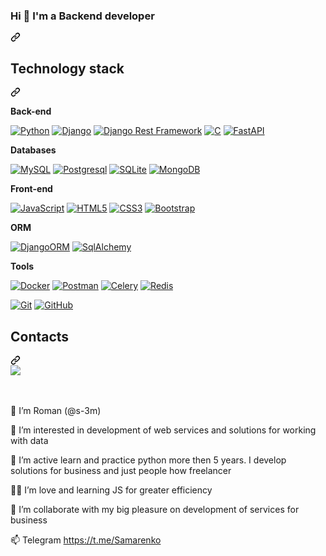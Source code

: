 <article class="markdown-body entry-content container-lg f5" itemprop="text"><div class="markdown-heading" dir="auto"><h3 class="heading-element" dir="auto">Hi 👋 I'm a Backend developer</h3><a id="user-content-hi--im-a-backend-developer" class="anchor" aria-label="Permalink: Hi 👋 I'm a Backend developer" href="#hi--im-a-backend-developer"><svg class="octicon octicon-link" viewBox="0 0 16 16" version="1.1" width="16" height="16" aria-hidden="true"><path d="m7.775 3.275 1.25-1.25a3.5 3.5 0 1 1 4.95 4.95l-2.5 2.5a3.5 3.5 0 0 1-4.95 0 .751.751 0 0 1 .018-1.042.751.751 0 0 1 1.042-.018 1.998 1.998 0 0 0 2.83 0l2.5-2.5a2.002 2.002 0 0 0-2.83-2.83l-1.25 1.25a.751.751 0 0 1-1.042-.018.751.751 0 0 1-.018-1.042Zm-4.69 9.64a1.998 1.998 0 0 0 2.83 0l1.25-1.25a.751.751 0 0 1 1.042.018.751.751 0 0 1 .018 1.042l-1.25 1.25a3.5 3.5 0 1 1-4.95-4.95l2.5-2.5a3.5 3.5 0 0 1 4.95 0 .751.751 0 0 1-.018 1.042.751.751 0 0 1-1.042.018 1.998 1.998 0 0 0-2.83 0l-2.5 2.5a1.998 1.998 0 0 0 0 2.83Z"></path></svg></a></div>
<div class="markdown-heading" dir="auto"><h2 class="heading-element" dir="auto">Technology stack</h2><a id="user-content-technology-stack" class="anchor" aria-label="Permalink: Technology stack" href="#technology-stack"><svg class="octicon octicon-link" viewBox="0 0 16 16" version="1.1" width="16" height="16" aria-hidden="true"><path d="m7.775 3.275 1.25-1.25a3.5 3.5 0 1 1 4.95 4.95l-2.5 2.5a3.5 3.5 0 0 1-4.95 0 .751.751 0 0 1 .018-1.042.751.751 0 0 1 1.042-.018 1.998 1.998 0 0 0 2.83 0l2.5-2.5a2.002 2.002 0 0 0-2.83-2.83l-1.25 1.25a.751.751 0 0 1-1.042-.018.751.751 0 0 1-.018-1.042Zm-4.69 9.64a1.998 1.998 0 0 0 2.83 0l1.25-1.25a.751.751 0 0 1 1.042.018.751.751 0 0 1 .018 1.042l-1.25 1.25a3.5 3.5 0 1 1-4.95-4.95l2.5-2.5a3.5 3.5 0 0 1 4.95 0 .751.751 0 0 1-.018 1.042.751.751 0 0 1-1.042.018 1.998 1.998 0 0 0-2.83 0l-2.5 2.5a1.998 1.998 0 0 0 0 2.83Z"></path></svg></a></div>
<p dir="auto"><strong>Back-end</strong></p>
<p dir="auto"><a target="_blank" rel="noopener noreferrer nofollow" href="https://camo.githubusercontent.com/89e8b2eeeb9c2652c1dc087a9f72b514d8a50efd787ffced15c6af9c2c718c14/68747470733a2f2f696d672e736869656c64732e696f2f62616467652f2d507974686f6e2d626c61636b3f7374796c653d666c61742d737175617265266c6f676f3d507974686f6e"><img src="https://camo.githubusercontent.com/89e8b2eeeb9c2652c1dc087a9f72b514d8a50efd787ffced15c6af9c2c718c14/68747470733a2f2f696d672e736869656c64732e696f2f62616467652f2d507974686f6e2d626c61636b3f7374796c653d666c61742d737175617265266c6f676f3d507974686f6e" alt="Python" data-canonical-src="https://img.shields.io/badge/-Python-black?style=flat-square&amp;logo=Python" style="max-width: 100%;"></a>
<a target="_blank" rel="noopener noreferrer nofollow" href="https://camo.githubusercontent.com/401007221e2842aee2ed16a8a53f750c5123038632fda3822bda944140c59ce5/68747470733a2f2f696d672e736869656c64732e696f2f62616467652f2d446a616e676f2d3061616434383f7374796c653d666c61742d737175617265266c6f676f3d446a616e676f"><img src="https://camo.githubusercontent.com/401007221e2842aee2ed16a8a53f750c5123038632fda3822bda944140c59ce5/68747470733a2f2f696d672e736869656c64732e696f2f62616467652f2d446a616e676f2d3061616434383f7374796c653d666c61742d737175617265266c6f676f3d446a616e676f" alt="Django" data-canonical-src="https://img.shields.io/badge/-Django-0aad48?style=flat-square&amp;logo=Django" style="max-width: 100%;"></a>
<a target="_blank" rel="noopener noreferrer nofollow" href="https://camo.githubusercontent.com/650f1f61e0451b45e5f84b5a1bbb709ca71a27ccad81ea6dac7010bfb1ddce95/68747470733a2f2f696d672e736869656c64732e696f2f62616467652f4452462d7265643f7374796c653d666c61742d737175617265266c6f676f3d446a616e676f"><img src="https://camo.githubusercontent.com/650f1f61e0451b45e5f84b5a1bbb709ca71a27ccad81ea6dac7010bfb1ddce95/68747470733a2f2f696d672e736869656c64732e696f2f62616467652f4452462d7265643f7374796c653d666c61742d737175617265266c6f676f3d446a616e676f" alt="Django Rest Framework" data-canonical-src="https://img.shields.io/badge/DRF-red?style=flat-square&amp;logo=Django" style="max-width: 100%;"></a>
<a target="_blank" rel="noopener noreferrer nofollow" href="https://camo.githubusercontent.com/8dcad6cf0950b34e431ae87cda5a7e00faf33e0096e574055a6936fc028add63/68747470733a2f2f696d672e736869656c64732e696f2f62616467652f2d432d626c75653f7374796c653d666c61742d737175617265266c6f676f3d43"><img src="https://camo.githubusercontent.com/8dcad6cf0950b34e431ae87cda5a7e00faf33e0096e574055a6936fc028add63/68747470733a2f2f696d672e736869656c64732e696f2f62616467652f2d432d626c75653f7374796c653d666c61742d737175617265266c6f676f3d43" alt="C" data-canonical-src="https://img.shields.io/badge/-C-blue?style=flat-square&amp;logo=C" style="max-width: 100%;"></a>
<a target="_blank" rel="noopener noreferrer nofollow" href="https://camo.githubusercontent.com/3a2416d90bbda97dd856fa2bcce45b84595471c043c40b6381cfbefe1499a9a5/68747470733a2f2f696d672e736869656c64732e696f2f62616467652f2d466173744150492d2532333030433742373f7374796c653d666c61742d737175617265266c6f676f3d46617374415049"><img src="https://camo.githubusercontent.com/3a2416d90bbda97dd856fa2bcce45b84595471c043c40b6381cfbefe1499a9a5/68747470733a2f2f696d672e736869656c64732e696f2f62616467652f2d466173744150492d2532333030433742373f7374796c653d666c61742d737175617265266c6f676f3d46617374415049" alt="FastAPI" data-canonical-src="https://img.shields.io/badge/-FastAPI-%2300C7B7?style=flat-square&amp;logo=FastAPI" style="max-width: 100%;"></a></p>
<p dir="auto"><strong>Databases</strong></p>
<p dir="auto"><a target="_blank" rel="noopener noreferrer nofollow" href="https://camo.githubusercontent.com/062b75b593d245749fd8481ad1ea56ed00fea9c54f941b75242e9d3f0f818e51/68747470733a2f2f696d672e736869656c64732e696f2f62616467652f2d4d7953514c2d617a7572653f7374796c653d666c61742d737175617265266c6f676f3d4d7953514c"><img src="https://camo.githubusercontent.com/062b75b593d245749fd8481ad1ea56ed00fea9c54f941b75242e9d3f0f818e51/68747470733a2f2f696d672e736869656c64732e696f2f62616467652f2d4d7953514c2d617a7572653f7374796c653d666c61742d737175617265266c6f676f3d4d7953514c" alt="MySQL" data-canonical-src="https://img.shields.io/badge/-MySQL-azure?style=flat-square&amp;logo=MySQL" style="max-width: 100%;"></a>
<a target="_blank" rel="noopener noreferrer nofollow" href="https://camo.githubusercontent.com/91f8e3d6f6c34d5e175625cc0c337cd6879c958087d43d414b09e4e3ac4134ff/68747470733a2f2f696d672e736869656c64732e696f2f62616467652f2d506f737467726573716c2d2532333263336535303f7374796c653d666c61742d737175617265266c6f676f3d506f737467726573716c"><img src="https://camo.githubusercontent.com/91f8e3d6f6c34d5e175625cc0c337cd6879c958087d43d414b09e4e3ac4134ff/68747470733a2f2f696d672e736869656c64732e696f2f62616467652f2d506f737467726573716c2d2532333263336535303f7374796c653d666c61742d737175617265266c6f676f3d506f737467726573716c" alt="Postgresql" data-canonical-src="https://img.shields.io/badge/-Postgresql-%232c3e50?style=flat-square&amp;logo=Postgresql" style="max-width: 100%;"></a>
<a target="_blank" rel="noopener noreferrer nofollow" href="https://camo.githubusercontent.com/14cb413ddd3055057090d5f8bf036475ab22818388d4d77eb3756bd2827b9644/68747470733a2f2f696d672e736869656c64732e696f2f62616467652f2d53514c6974652d6c696768746379616e3f7374796c653d666c61742d737175617265266c6f676f3d53514c697465266c6f676f436f6c6f723d626c61636b"><img src="https://camo.githubusercontent.com/14cb413ddd3055057090d5f8bf036475ab22818388d4d77eb3756bd2827b9644/68747470733a2f2f696d672e736869656c64732e696f2f62616467652f2d53514c6974652d6c696768746379616e3f7374796c653d666c61742d737175617265266c6f676f3d53514c697465266c6f676f436f6c6f723d626c61636b" alt="SQLite" data-canonical-src="https://img.shields.io/badge/-SQLite-lightcyan?style=flat-square&amp;logo=SQLite&amp;logoColor=black" style="max-width: 100%;"></a>
<a target="_blank" rel="noopener noreferrer nofollow" href="https://camo.githubusercontent.com/e52bfbcbf3fc41e11a93f3d12c7b3b81d1f4ed2d44de27d703733b2bed041c9d/68747470733a2f2f696d672e736869656c64732e696f2f62616467652f2d4d6f6e676f44422d626c75653f7374796c653d666c61742d737175617265266c6f676f3d4d6f6e676f4442"><img src="https://camo.githubusercontent.com/e52bfbcbf3fc41e11a93f3d12c7b3b81d1f4ed2d44de27d703733b2bed041c9d/68747470733a2f2f696d672e736869656c64732e696f2f62616467652f2d4d6f6e676f44422d626c75653f7374796c653d666c61742d737175617265266c6f676f3d4d6f6e676f4442" alt="MongoDB" data-canonical-src="https://img.shields.io/badge/-MongoDB-blue?style=flat-square&amp;logo=MongoDB" style="max-width: 100%;"></a></p>
<p dir="auto"><strong>Front-end</strong></p>
<p dir="auto"><a target="_blank" rel="noopener noreferrer nofollow" href="https://camo.githubusercontent.com/8b9d11292db821387d2bd7c906565f575fd483d3a216c879e71a6b3f25db001b/68747470733a2f2f696d672e736869656c64732e696f2f62616467652f2d4a6176615363726970742d2532334637444631433f7374796c653d666c61742d737175617265266c6f676f3d6a617661736372697074266c6f676f436f6c6f723d303030303030266c6162656c436f6c6f723d25323346374446314326636f6c6f723d253233464643453541"><img src="https://camo.githubusercontent.com/8b9d11292db821387d2bd7c906565f575fd483d3a216c879e71a6b3f25db001b/68747470733a2f2f696d672e736869656c64732e696f2f62616467652f2d4a6176615363726970742d2532334637444631433f7374796c653d666c61742d737175617265266c6f676f3d6a617661736372697074266c6f676f436f6c6f723d303030303030266c6162656c436f6c6f723d25323346374446314326636f6c6f723d253233464643453541" alt="JavaScript" data-canonical-src="https://img.shields.io/badge/-JavaScript-%23F7DF1C?style=flat-square&amp;logo=javascript&amp;logoColor=000000&amp;labelColor=%23F7DF1C&amp;color=%23FFCE5A" style="max-width: 100%;"></a>
<a target="_blank" rel="noopener noreferrer nofollow" href="https://camo.githubusercontent.com/8e19f4b3092aafb4b873b0df8ce4beb898a0b267630961a392b2134affe0edef/68747470733a2f2f696d672e736869656c64732e696f2f62616467652f2d48544d4c352d2532334534344432373f7374796c653d666c61742d737175617265266c6f676f3d68746d6c35266c6f676f436f6c6f723d666666666666"><img src="https://camo.githubusercontent.com/8e19f4b3092aafb4b873b0df8ce4beb898a0b267630961a392b2134affe0edef/68747470733a2f2f696d672e736869656c64732e696f2f62616467652f2d48544d4c352d2532334534344432373f7374796c653d666c61742d737175617265266c6f676f3d68746d6c35266c6f676f436f6c6f723d666666666666" alt="HTML5" data-canonical-src="https://img.shields.io/badge/-HTML5-%23E44D27?style=flat-square&amp;logo=html5&amp;logoColor=ffffff" style="max-width: 100%;"></a>
<a target="_blank" rel="noopener noreferrer nofollow" href="https://camo.githubusercontent.com/8cdedc6c3d0c6fade754f8114316c1bcb2361e1011a505309324f5ae4e703a7e/68747470733a2f2f696d672e736869656c64732e696f2f62616467652f2d435353332d2532333135373242363f7374796c653d666c61742d737175617265266c6f676f3d63737333"><img src="https://camo.githubusercontent.com/8cdedc6c3d0c6fade754f8114316c1bcb2361e1011a505309324f5ae4e703a7e/68747470733a2f2f696d672e736869656c64732e696f2f62616467652f2d435353332d2532333135373242363f7374796c653d666c61742d737175617265266c6f676f3d63737333" alt="CSS3" data-canonical-src="https://img.shields.io/badge/-CSS3-%231572B6?style=flat-square&amp;logo=css3" style="max-width: 100%;"></a>
<a target="_blank" rel="noopener noreferrer nofollow" href="https://camo.githubusercontent.com/c1166d05fe723d46e57b7b4db04622688b7ec580a8b55b36e3c9a9b0e3e5b3cb/68747470733a2f2f696d672e736869656c64732e696f2f62616467652f2d426f6f7473747261702d73696c7665723f7374796c653d666c61742d737175617265266c6f676f3d426f6f747374726170"><img src="https://camo.githubusercontent.com/c1166d05fe723d46e57b7b4db04622688b7ec580a8b55b36e3c9a9b0e3e5b3cb/68747470733a2f2f696d672e736869656c64732e696f2f62616467652f2d426f6f7473747261702d73696c7665723f7374796c653d666c61742d737175617265266c6f676f3d426f6f747374726170" alt="Bootstrap" data-canonical-src="https://img.shields.io/badge/-Bootstrap-silver?style=flat-square&amp;logo=Bootstrap" style="max-width: 100%;"></a></p>
<p dir="auto"><strong>ORM</strong></p>
<p dir="auto"><a target="_blank" rel="noopener noreferrer nofollow" href="https://camo.githubusercontent.com/644cef81756ff1ec70dc3b724c44171f0ab7bde98302d2fd80f977f2b933d579/68747470733a2f2f696d672e736869656c64732e696f2f62616467652f2d446a616e676f4f524d2d3061616434383f7374796c653d666c61742d737175617265266c6f676f3d446a616e676f"><img src="https://camo.githubusercontent.com/644cef81756ff1ec70dc3b724c44171f0ab7bde98302d2fd80f977f2b933d579/68747470733a2f2f696d672e736869656c64732e696f2f62616467652f2d446a616e676f4f524d2d3061616434383f7374796c653d666c61742d737175617265266c6f676f3d446a616e676f" alt="DjangoORM" data-canonical-src="https://img.shields.io/badge/-DjangoORM-0aad48?style=flat-square&amp;logo=Django" style="max-width: 100%;"></a>
<a target="_blank" rel="noopener noreferrer nofollow" href="https://camo.githubusercontent.com/d11fbc98121a278cb69a160338d152f360c24ed6135af2684feaf6ff4fac9a5c/68747470733a2f2f696d672e736869656c64732e696f2f62616467652f2d53716c416c6368656d792d646f64676572626c75653f7374796c653d666c61742d737175617265266c6f676f3d53716c416c6368656d79"><img src="https://camo.githubusercontent.com/d11fbc98121a278cb69a160338d152f360c24ed6135af2684feaf6ff4fac9a5c/68747470733a2f2f696d672e736869656c64732e696f2f62616467652f2d53716c416c6368656d792d646f64676572626c75653f7374796c653d666c61742d737175617265266c6f676f3d53716c416c6368656d79" alt="SqlAlchemy" data-canonical-src="https://img.shields.io/badge/-SqlAlchemy-dodgerblue?style=flat-square&amp;logo=SqlAlchemy" style="max-width: 100%;"></a></p>
<p dir="auto"><strong>Tools</strong></p>
<p dir="auto"><a target="_blank" rel="noopener noreferrer nofollow" href="https://camo.githubusercontent.com/3fda58e966fd542a3bc32daad72e8baeefadd2b94b68b3b4a7a097fedfd641bd/68747470733a2f2f696d672e736869656c64732e696f2f62616467652f2d446f636b65722d3436613266313f7374796c653d666c61742d737175617265266c6f676f3d646f636b6572266c6f676f436f6c6f723d7768697465"><img src="https://camo.githubusercontent.com/3fda58e966fd542a3bc32daad72e8baeefadd2b94b68b3b4a7a097fedfd641bd/68747470733a2f2f696d672e736869656c64732e696f2f62616467652f2d446f636b65722d3436613266313f7374796c653d666c61742d737175617265266c6f676f3d646f636b6572266c6f676f436f6c6f723d7768697465" alt="Docker" data-canonical-src="https://img.shields.io/badge/-Docker-46a2f1?style=flat-square&amp;logo=docker&amp;logoColor=white" style="max-width: 100%;"></a>
<a target="_blank" rel="noopener noreferrer nofollow" href="https://camo.githubusercontent.com/f08b35fc0c26bc132a7576e582d6333d9d4275937e79800e12ebe94df25a9c9b/68747470733a2f2f696d672e736869656c64732e696f2f62616467652f506f73746d616e2d4643413132313f7374796c653d666c61742d737175617265266c6f676f3d706f73746d616e"><img src="https://camo.githubusercontent.com/f08b35fc0c26bc132a7576e582d6333d9d4275937e79800e12ebe94df25a9c9b/68747470733a2f2f696d672e736869656c64732e696f2f62616467652f506f73746d616e2d4643413132313f7374796c653d666c61742d737175617265266c6f676f3d706f73746d616e" alt="Postman" data-canonical-src="https://img.shields.io/badge/Postman-FCA121?style=flat-square&amp;logo=postman" style="max-width: 100%;"></a>
<a target="_blank" rel="noopener noreferrer nofollow" href="https://camo.githubusercontent.com/0fc52395e673cfe5659dba980637cf32645a4e837249179e6febd1ae2a985866/68747470733a2f2f696d672e736869656c64732e696f2f62616467652f43656c6572792d6461726b736561677265656e3f7374796c653d666c61742d737175617265266c6f676f3d43656c657279"><img src="https://camo.githubusercontent.com/0fc52395e673cfe5659dba980637cf32645a4e837249179e6febd1ae2a985866/68747470733a2f2f696d672e736869656c64732e696f2f62616467652f43656c6572792d6461726b736561677265656e3f7374796c653d666c61742d737175617265266c6f676f3d43656c657279" alt="Celery" data-canonical-src="https://img.shields.io/badge/Celery-darkseagreen?style=flat-square&amp;logo=Celery" style="max-width: 100%;"></a>
<a target="_blank" rel="noopener noreferrer nofollow" href="https://camo.githubusercontent.com/bbebd9c2dbfe0fdeb0217413fc28fb87477764da6647c96dfda238b688195810/68747470733a2f2f696d672e736869656c64732e696f2f62616467652f52656469732d6269737175653f7374796c653d666c61742d737175617265266c6f676f3d5265646973"><img src="https://camo.githubusercontent.com/bbebd9c2dbfe0fdeb0217413fc28fb87477764da6647c96dfda238b688195810/68747470733a2f2f696d672e736869656c64732e696f2f62616467652f52656469732d6269737175653f7374796c653d666c61742d737175617265266c6f676f3d5265646973" alt="Redis" data-canonical-src="https://img.shields.io/badge/Redis-bisque?style=flat-square&amp;logo=Redis" style="max-width: 100%;"></a></p>
<p dir="auto"><a target="_blank" rel="noopener noreferrer nofollow" href="https://camo.githubusercontent.com/aa9359eb35f92d11bb47bff9b17b39bb9a04fc3003ff6b9b9a87ff2f8e63f390/68747470733a2f2f696d672e736869656c64732e696f2f62616467652f2d4769742d626c61636b3f7374796c653d666c61742d737175617265266c6f676f3d676974"><img src="https://camo.githubusercontent.com/aa9359eb35f92d11bb47bff9b17b39bb9a04fc3003ff6b9b9a87ff2f8e63f390/68747470733a2f2f696d672e736869656c64732e696f2f62616467652f2d4769742d626c61636b3f7374796c653d666c61742d737175617265266c6f676f3d676974" alt="Git" data-canonical-src="https://img.shields.io/badge/-Git-black?style=flat-square&amp;logo=git" style="max-width: 100%;"></a>
<a target="_blank" rel="noopener noreferrer nofollow" href="https://camo.githubusercontent.com/0ced1e0be80f32eee58612df57ae3dbc4aa9fa2e969060fc1491263e6f94d6f3/68747470733a2f2f696d672e736869656c64732e696f2f62616467652f2d4769744875622d3138313731373f7374796c653d666c61742d737175617265266c6f676f3d676974687562"><img src="https://camo.githubusercontent.com/0ced1e0be80f32eee58612df57ae3dbc4aa9fa2e969060fc1491263e6f94d6f3/68747470733a2f2f696d672e736869656c64732e696f2f62616467652f2d4769744875622d3138313731373f7374796c653d666c61742d737175617265266c6f676f3d676974687562" alt="GitHub" data-canonical-src="https://img.shields.io/badge/-GitHub-181717?style=flat-square&amp;logo=github" style="max-width: 100%;"></a></p>
<div class="markdown-heading" dir="auto"><h2 class="heading-element" dir="auto">Contacts</h2><a id="user-content-contacts" class="anchor" aria-label="Permalink: Contacts" href="#contacts"><svg class="octicon octicon-link" viewBox="0 0 16 16" version="1.1" width="16" height="16" aria-hidden="true"><path d="m7.775 3.275 1.25-1.25a3.5 3.5 0 1 1 4.95 4.95l-2.5 2.5a3.5 3.5 0 0 1-4.95 0 .751.751 0 0 1 .018-1.042.751.751 0 0 1 1.042-.018 1.998 1.998 0 0 0 2.83 0l2.5-2.5a2.002 2.002 0 0 0-2.83-2.83l-1.25 1.25a.751.751 0 0 1-1.042-.018.751.751 0 0 1-.018-1.042Zm-4.69 9.64a1.998 1.998 0 0 0 2.83 0l1.25-1.25a.751.751 0 0 1 1.042.018.751.751 0 0 1 .018 1.042l-1.25 1.25a3.5 3.5 0 1 1-4.95-4.95l2.5-2.5a3.5 3.5 0 0 1 4.95 0 .751.751 0 0 1-.018 1.042.751.751 0 0 1-1.042.018 1.998 1.998 0 0 0-2.83 0l-2.5 2.5a1.998 1.998 0 0 0 0 2.83Z"></path></svg></a></div>
<a href="https://t.me/Samarenko" rel="nofollow">
<img src="https://camo.githubusercontent.com/8f41682a178e57a174d0c6042e9cdb842c6329b24c34b2bf4206c25e933073a9/68747470733a2f2f696d672e736869656c64732e696f2f62616467652f54656c656772616d2d3243413545303f7374796c653d666f722d7468652d6261646765266c6f676f3d74656c656772616d266c6f676f436f6c6f723d7768697465" data-canonical-src="https://img.shields.io/badge/Telegram-2CA5E0?style=for-the-badge&amp;logo=telegram&amp;logoColor=white" style="max-width: 100%;">
</a>
  <br>
  <br>
  <br>
</article>


👋 I’m Roman (@s-3m)

👀 I’m interested in development of web services and solutions for working with data

🐍 I’m active learn and practice python more then 5 years. I develop solutions for business and just people how freelancer

👩‍💻 I’m love and learning JS for greater efficiency

💞️ I’m collaborate with my big pleasure on development of services for business

📫 Telegram https://t.me/Samarenko

